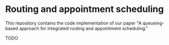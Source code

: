 # Routing and appointment scheduling

This repository contains the code implementation of our paper "A queueing-based approach for integrated routing and appointment scheduling."

TODO
